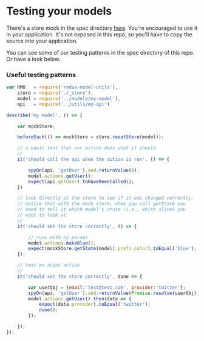 # Testing your models

There's a store mock in the spec directory
[here](../spec/_store.js). You're encouraged to use it
in your application. It's not exposed in this repo, so
you'll have to copy the source into your application.

You can see some of our testing patterns in the
spec directory of this repo. Or have a look below.

### Useful testing patterns

```javascript
var RMU   = require('redux-model-utils'),
    store = require('./_store'),
    model = require('../models/my-model'),
    api   = require('../utils/my-api')

describe('my model', () => {

    var mockStore;

    beforeEach(() => mockStore = store.resetStore(model));

    // a basic test that our action does what it should
    //
    it('should call the api when the action is run', () => {

        spyOn(api, 'getUser').and.returnValue(0);
        model.actions.getUser();
        expect(api.getUser).toHaveBeenCalled();
    })

    // look directly at the store to see if it was changed correctly.
    // notice that with the mock store, when you call getState you
    // need to tell it which model's state (i.e., which slice) you
    // want to look at
    //
    it('should set the store correctly', () => {

        // runs with no params
        model.actions.makeBlue();
        expect(mockStore.getState(model).prefs.color).toEqual('blue');
    });

    // test an async action
    //
    it('should set the store correctly', done => {

        var userObj = {email:'test@test.com', provider:'twitter'};
        spyOn(api, 'getUser').and.returnValue(Promise.resolve(userObj));
        model.actions.getUser().then(data => {
            expect(data.provider).toEqual('twitter');
            done();
        });

    });
});


```
